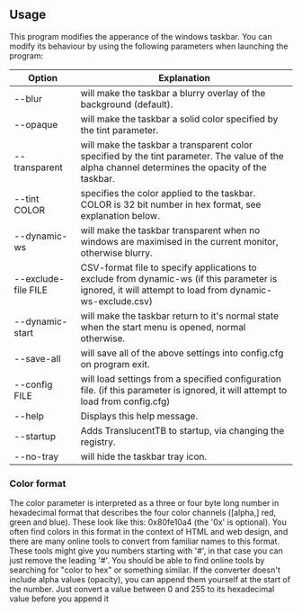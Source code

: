 ## Usage
This program modifies the apperance of the windows taskbar.
You can modify its behaviour by using the following parameters when launching the program:

Option | Explanation
------------ | -------
--blur              | will make the taskbar a blurry overlay of the background (default).
--opaque            | will make the taskbar a solid color specified by the tint parameter.
--transparent       | will make the taskbar a transparent color specified by the tint parameter. The value of the alpha channel determines the opacity of the taskbar.
--tint COLOR        | specifies the color applied to the taskbar. COLOR is 32 bit number in hex format, see explanation below.
--dynamic-ws        | will make the taskbar transparent when no windows are maximised in the current monitor, otherwise blurry.
--exclude-file FILE | CSV-format file to specify applications to exclude from dynamic-ws (if this parameter is ignored, it will attempt to load from dynamic-ws-exclude.csv)
--dynamic-start     | will make the taskbar return to it's normal state when the start menu is opened, normal otherwise.
--save-all          | will save all of the above settings into config.cfg on program exit.
--config FILE       | will load settings from a specified configuration file. (if this parameter is ignored, it will attempt to load from config.cfg)
--help              | Displays this help message.
--startup           | Adds TranslucentTB to startup, via changing the registry.
--no-tray           | will hide the taskbar tray icon.

### Color format
The color parameter is interpreted as a three or four byte long number in hexadecimal format that 
describes the four color channels ([alpha,] red, green and blue). These look like this: 
0x80fe10a4 (the '0x' is optional). You often find colors in this format in the context of HTML and 
web design, and there are many online tools to convert from familiar names to this format. These 
tools might give you numbers starting with '#', in that case you can just remove the leading '#'. 
You should be able to find online tools by searching for "color to hex" or something similar. 
If the converter doesn't include alpha values (opacity), you can append them yourself at the start 
of the number. Just convert a value between 0 and 255 to its hexadecimal value before you append it
